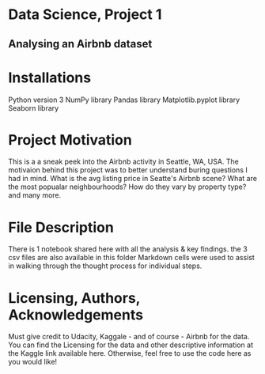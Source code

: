 # Data Science, Project 1
## Analysing an Airbnb dataset

# Installations

Python version 3
NumPy library
Pandas library
Matplotlib.pyplot library
Seaborn library

# Project Motivation

This is a a sneak peek into the Airbnb activity in Seattle, WA, USA.
The motivaion behind this project was to better understand buring questions I had in mind. What is the avg listing price in Seatte's Airbnb scene? What are the most popualar neighbourhoods? How do they vary by property type? and many more.

# File Description

There is 1 notebook shared here with all the analysis & key findings. 
the 3 csv files are also available in this folder
Markdown cells were used to assist in walking through the thought process for individual steps.

# Licensing, Authors, Acknowledgements

Must give credit to Udacity, Kaggale - and of course - Airbnb for the data. You can find the Licensing for the data and other descriptive information at the Kaggle link available here. Otherwise, feel free to use the code here as you would like!

